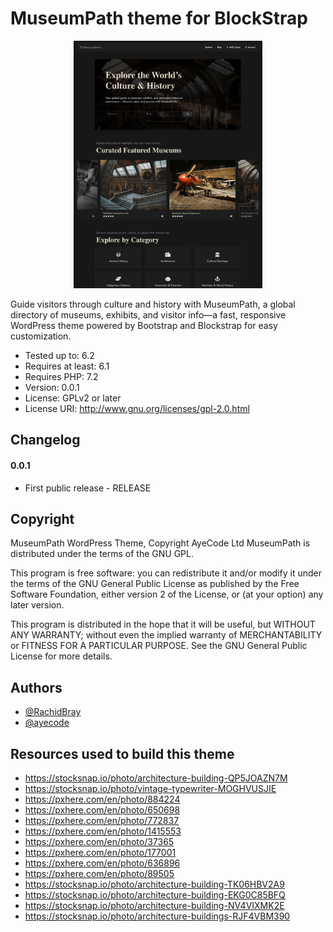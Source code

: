 # MuseumPath theme for BlockStrap

<p align="center">
  <img src="screenshot.png" width=60%> 
  <br>
</p>
Guide visitors through culture and history with MuseumPath, a global directory of museums, exhibits, and visitor info—a fast, responsive WordPress theme powered by Bootstrap and Blockstrap for easy customization.

- Tested up to: 6.2
- Requires at least: 6.1
- Requires PHP: 7.2
- Version: 0.0.1
- License: GPLv2 or later
- License URI: http://www.gnu.org/licenses/gpl-2.0.html

## Changelog

#### 0.0.1

- First public release - RELEASE

## Copyright

MuseumPath WordPress Theme, Copyright AyeCode Ltd
MuseumPath is distributed under the terms of the GNU GPL.

This program is free software: you can redistribute it and/or modify
it under the terms of the GNU General Public License as published by
the Free Software Foundation, either version 2 of the License, or
(at your option) any later version.

This program is distributed in the hope that it will be useful,
but WITHOUT ANY WARRANTY; without even the implied warranty of
MERCHANTABILITY or FITNESS FOR A PARTICULAR PURPOSE. See the
GNU General Public License for more details.

## Authors

- [@RachidBray](https://www.github.com/RachidBray)
- [@ayecode](https://www.github.com/ayecode)

## Resources used to build this theme

- https://stocksnap.io/photo/architecture-building-QP5JOAZN7M
- https://stocksnap.io/photo/vintage-typewriter-MOGHVUSJIE
- https://pxhere.com/en/photo/884224
- https://pxhere.com/en/photo/650698
- https://pxhere.com/en/photo/772837
- https://pxhere.com/en/photo/1415553
- https://pxhere.com/en/photo/37365
- https://pxhere.com/en/photo/177001
- https://pxhere.com/en/photo/636896
- https://pxhere.com/en/photo/89505
- https://stocksnap.io/photo/architecture-building-TK06HBV2A9
- https://stocksnap.io/photo/architecture-building-EKG0C85BFQ
- https://stocksnap.io/photo/architecture-building-NV4VIXMK2E
- https://stocksnap.io/photo/architecture-buildings-RJF4VBM390

